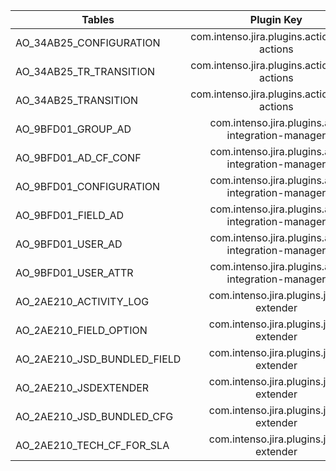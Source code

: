 | Tables                        | Plugin Key                                      | Company  |
| ------------------------------|:-----------------------------------------------:| -----:   |
| AO_34AB25_CONFIGURATION       | com.intenso.jira.plugins.actions.jsd-actions    | Deviniti |
| AO_34AB25_TR_TRANSITION       | com.intenso.jira.plugins.actions.jsd-actions    | Deviniti |
| AO_34AB25_TRANSITION          | com.intenso.jira.plugins.actions.jsd-actions    | Deviniti |
| AO_9BFD01_GROUP_AD            | com.intenso.jira.plugins.ad-integration-manager | Deviniti |
| AO_9BFD01_AD_CF_CONF          | com.intenso.jira.plugins.ad-integration-manager | Deviniti |
| AO_9BFD01_CONFIGURATION       | com.intenso.jira.plugins.ad-integration-manager | Deviniti |
| AO_9BFD01_FIELD_AD            | com.intenso.jira.plugins.ad-integration-manager | Deviniti |
| AO_9BFD01_USER_AD             | com.intenso.jira.plugins.ad-integration-manager | Deviniti |
| AO_9BFD01_USER_ATTR           | com.intenso.jira.plugins.ad-integration-manager | Deviniti |
| AO_2AE210_ACTIVITY_LOG        | com.intenso.jira.plugins.jsd-extender           | Deviniti |
| AO_2AE210_FIELD_OPTION        | com.intenso.jira.plugins.jsd-extender           | Deviniti |
| AO_2AE210_JSD_BUNDLED_FIELD   | com.intenso.jira.plugins.jsd-extender           | Deviniti |
| AO_2AE210_JSDEXTENDER         | com.intenso.jira.plugins.jsd-extender           | Deviniti |
| AO_2AE210_JSD_BUNDLED_CFG     | com.intenso.jira.plugins.jsd-extender           | Deviniti |
| AO_2AE210_TECH_CF_FOR_SLA     | com.intenso.jira.plugins.jsd-extender           | Deviniti |
